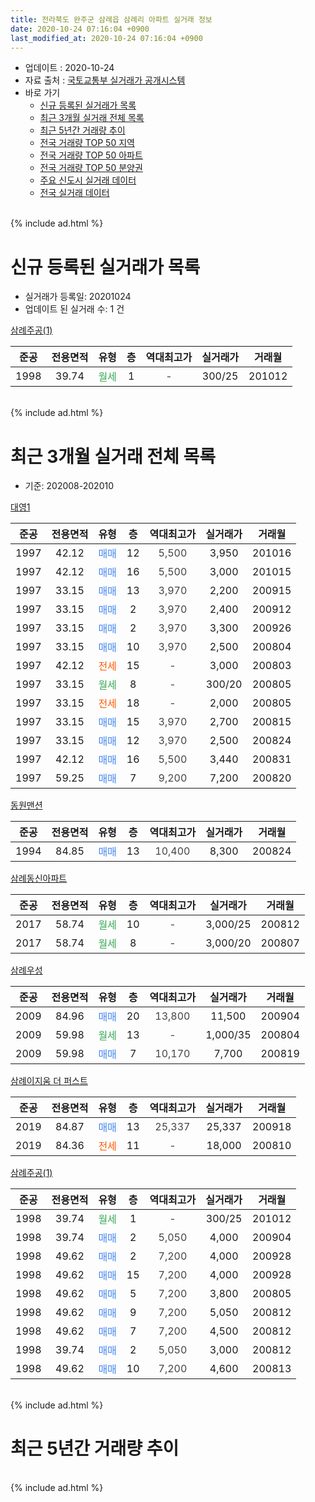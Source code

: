 ```yaml
---
title: 전라북도 완주군 삼례읍 삼례리 아파트 실거래 정보
date: 2020-10-24 07:16:04 +0900
last_modified_at: 2020-10-24 07:16:04 +0900
---
```


* 업데이트 : 2020-10-24
* 자료 출처 : [국토교통부 실거래가 공개시스템](http://rt.molit.go.kr)
* 바로 가기
    * [신규 등록된 실거래가 목록](#신규-등록된-실거래가-목록)
    * [최근 3개월 실거래 전체 목록](#최근-3개월-실거래-전체-목록)
    * [최근 5년간 거래량 추이](#최근-5년간-거래량-추이)
    * [전국 거래량 TOP 50 지역](https://inasie.github.io/apt-trade-info/최근-3개월-전국에서-가장-거래가-많이-발생한-지역)
    * [전국 거래량 TOP 50 아파트](https://inasie.github.io/apt-trade-info/최근-3개월-전국에서-가장-거래가-많이-발생한-아파트)
    * [전국 거래량 TOP 50 분양권](https://inasie.github.io/apt-trade-info/최근-3개월-전국에서-가장-거래가-많이-발생한-분양권)
    * [주요 신도시 실거래 데이터](https://inasie.github.io/apt-trade-info/주요-신도시)
    * [전국 실거래 데이터](https://inasie.github.io/apt-trade-info/전국)
<br>
{% include ad.html %}
<br>

# 신규 등록된 실거래가 목록
* 실거래가 등록일: 20201024
* 업데이트 된 실거래 수: 1 건


[삼례주공(1)](https://search.naver.com/search.naver?query=%EC%A0%84%EB%9D%BC%EB%B6%81%EB%8F%84+%EC%99%84%EC%A3%BC%EA%B5%B0+%EC%82%BC%EB%A1%80%EC%9D%8D+%EC%82%BC%EB%A1%80%EB%A6%AC+%EC%82%BC%EB%A1%80%EC%A3%BC%EA%B3%B5%281%29)

|준공|전용면적|유형|층|역대최고가|실거래가|거래월|
|:---:|:---:|:---:|:---:|:---:|:---:|:---:|
|1998|39.74|<span style="color:#34a853">월세</span>|1|<span style="color:#444444">-</span>|300/25|201012|


<br>
{% include ad.html %}
<br>

# 최근 3개월 실거래 전체 목록
* 기준: 202008-202010


[대영1](https://search.naver.com/search.naver?query=%EC%A0%84%EB%9D%BC%EB%B6%81%EB%8F%84+%EC%99%84%EC%A3%BC%EA%B5%B0+%EC%82%BC%EB%A1%80%EC%9D%8D+%EC%82%BC%EB%A1%80%EB%A6%AC+%EB%8C%80%EC%98%811)

|준공|전용면적|유형|층|역대최고가|실거래가|거래월|
|:---:|:---:|:---:|:---:|:---:|:---:|:---:|
|1997|42.12|<span style="color:#4285f3">매매</span>|12|<span style="color:#444444">5,500</span>|3,950|201016|
|1997|42.12|<span style="color:#4285f3">매매</span>|16|<span style="color:#444444">5,500</span>|3,000|201015|
|1997|33.15|<span style="color:#4285f3">매매</span>|13|<span style="color:#444444">3,970</span>|2,200|200915|
|1997|33.15|<span style="color:#4285f3">매매</span>|2|<span style="color:#444444">3,970</span>|2,400|200912|
|1997|33.15|<span style="color:#4285f3">매매</span>|2|<span style="color:#444444">3,970</span>|3,300|200926|
|1997|33.15|<span style="color:#4285f3">매매</span>|10|<span style="color:#444444">3,970</span>|2,500|200804|
|1997|42.12|<span style="color:#ff5a00">전세</span>|15|<span style="color:#444444">-</span>|3,000|200803|
|1997|33.15|<span style="color:#34a853">월세</span>|8|<span style="color:#444444">-</span>|300/20|200805|
|1997|33.15|<span style="color:#ff5a00">전세</span>|18|<span style="color:#444444">-</span>|2,000|200805|
|1997|33.15|<span style="color:#4285f3">매매</span>|15|<span style="color:#444444">3,970</span>|2,700|200815|
|1997|33.15|<span style="color:#4285f3">매매</span>|12|<span style="color:#444444">3,970</span>|2,500|200824|
|1997|42.12|<span style="color:#4285f3">매매</span>|16|<span style="color:#444444">5,500</span>|3,440|200831|
|1997|59.25|<span style="color:#4285f3">매매</span>|7|<span style="color:#444444">9,200</span>|7,200|200820|

[동원맨션](https://search.naver.com/search.naver?query=%EC%A0%84%EB%9D%BC%EB%B6%81%EB%8F%84+%EC%99%84%EC%A3%BC%EA%B5%B0+%EC%82%BC%EB%A1%80%EC%9D%8D+%EC%82%BC%EB%A1%80%EB%A6%AC+%EB%8F%99%EC%9B%90%EB%A7%A8%EC%85%98)

|준공|전용면적|유형|층|역대최고가|실거래가|거래월|
|:---:|:---:|:---:|:---:|:---:|:---:|:---:|
|1994|84.85|<span style="color:#4285f3">매매</span>|13|<span style="color:#444444">10,400</span>|8,300|200824|

[삼례동신아파트](https://search.naver.com/search.naver?query=%EC%A0%84%EB%9D%BC%EB%B6%81%EB%8F%84+%EC%99%84%EC%A3%BC%EA%B5%B0+%EC%82%BC%EB%A1%80%EC%9D%8D+%EC%82%BC%EB%A1%80%EB%A6%AC+%EC%82%BC%EB%A1%80%EB%8F%99%EC%8B%A0%EC%95%84%ED%8C%8C%ED%8A%B8)

|준공|전용면적|유형|층|역대최고가|실거래가|거래월|
|:---:|:---:|:---:|:---:|:---:|:---:|:---:|
|2017|58.74|<span style="color:#34a853">월세</span>|10|<span style="color:#444444">-</span>|3,000/25|200812|
|2017|58.74|<span style="color:#34a853">월세</span>|8|<span style="color:#444444">-</span>|3,000/20|200807|

[삼례우성](https://search.naver.com/search.naver?query=%EC%A0%84%EB%9D%BC%EB%B6%81%EB%8F%84+%EC%99%84%EC%A3%BC%EA%B5%B0+%EC%82%BC%EB%A1%80%EC%9D%8D+%EC%82%BC%EB%A1%80%EB%A6%AC+%EC%82%BC%EB%A1%80%EC%9A%B0%EC%84%B1)

|준공|전용면적|유형|층|역대최고가|실거래가|거래월|
|:---:|:---:|:---:|:---:|:---:|:---:|:---:|
|2009|84.96|<span style="color:#4285f3">매매</span>|20|<span style="color:#444444">13,800</span>|11,500|200904|
|2009|59.98|<span style="color:#34a853">월세</span>|13|<span style="color:#444444">-</span>|1,000/35|200804|
|2009|59.98|<span style="color:#4285f3">매매</span>|7|<span style="color:#444444">10,170</span>|7,700|200819|

[삼례이지움 더 퍼스트](https://search.naver.com/search.naver?query=%EC%A0%84%EB%9D%BC%EB%B6%81%EB%8F%84+%EC%99%84%EC%A3%BC%EA%B5%B0+%EC%82%BC%EB%A1%80%EC%9D%8D+%EC%82%BC%EB%A1%80%EB%A6%AC+%EC%82%BC%EB%A1%80%EC%9D%B4%EC%A7%80%EC%9B%80+%EB%8D%94+%ED%8D%BC%EC%8A%A4%ED%8A%B8)

|준공|전용면적|유형|층|역대최고가|실거래가|거래월|
|:---:|:---:|:---:|:---:|:---:|:---:|:---:|
|2019|84.87|<span style="color:#4285f3">매매</span>|13|<span style="color:#444444">25,337</span>|25,337|200918|
|2019|84.36|<span style="color:#ff5a00">전세</span>|11|<span style="color:#444444">-</span>|18,000|200810|

[삼례주공(1)](https://search.naver.com/search.naver?query=%EC%A0%84%EB%9D%BC%EB%B6%81%EB%8F%84+%EC%99%84%EC%A3%BC%EA%B5%B0+%EC%82%BC%EB%A1%80%EC%9D%8D+%EC%82%BC%EB%A1%80%EB%A6%AC+%EC%82%BC%EB%A1%80%EC%A3%BC%EA%B3%B5%281%29)

|준공|전용면적|유형|층|역대최고가|실거래가|거래월|
|:---:|:---:|:---:|:---:|:---:|:---:|:---:|
|1998|39.74|<span style="color:#34a853">월세</span>|1|<span style="color:#444444">-</span>|300/25|201012|
|1998|39.74|<span style="color:#4285f3">매매</span>|2|<span style="color:#444444">5,050</span>|4,000|200904|
|1998|49.62|<span style="color:#4285f3">매매</span>|2|<span style="color:#444444">7,200</span>|4,000|200928|
|1998|49.62|<span style="color:#4285f3">매매</span>|15|<span style="color:#444444">7,200</span>|4,000|200928|
|1998|49.62|<span style="color:#4285f3">매매</span>|5|<span style="color:#444444">7,200</span>|3,800|200805|
|1998|49.62|<span style="color:#4285f3">매매</span>|9|<span style="color:#444444">7,200</span>|5,050|200812|
|1998|49.62|<span style="color:#4285f3">매매</span>|7|<span style="color:#444444">7,200</span>|4,500|200812|
|1998|39.74|<span style="color:#4285f3">매매</span>|2|<span style="color:#444444">5,050</span>|3,000|200812|
|1998|49.62|<span style="color:#4285f3">매매</span>|10|<span style="color:#444444">7,200</span>|4,600|200813|


<br>
{% include ad.html %}
<br>

# 최근 5년간 거래량 추이


<div style="width:100%;">
    <canvas id="deal_progress" height="200"></canvas>
</div>

<script>
new Chart(document.getElementById("deal_progress"), {
    type: 'line',
    data: {
        labels: ['201510','201511','201512','201601','201602','201603','201604','201605','201606','201607','201608','201609','201610','201611','201612','201701','201702','201703','201704','201705','201706','201707','201708','201709','201710','201711','201712','201801','201802','201803','201804','201805','201806','201807','201808','201809','201810','201811','201812','201901','201902','201903','201904','201905','201906','201907','201908','201909','201910','201911','201912','202001','202002','202003','202004','202005','202006','202007','202008','202009','202010'],
        datasets: [{
            label: '매매',
            pointRadius: 1,
            data: [3, 4, 2, 3, 6, 12, 8, 6, 3, 13, 3, 6, 6, 2, 6, 1, 8, 7, 5, 8, 3, 5, 3, 5, 5, 10, 7, 8, 6, 10, 6, 4, 3, 5, 7, 0, 4, 9, 5, 14, 14, 10, 14, 11, 8, 46, 7, 5, 13, 10, 9, 4, 10, 18, 4, 7, 13, 12, 12, 8, 2],
            borderColor: "rgba(255, 201, 14, 1)",
            backgroundColor: "rgba(255, 201, 14, 0.5)",
            fill: false,
            lineTension: 0
        },{
            label: '전월세',
            pointRadius: 1,
            data: [4, 6, 4, 3, 5, 10, 3, 2, 3, 3, 2, 1, 3, 5, 3, 3, 3, 5, 12, 5, 2, 1, 2, 1, 3, 3, 4, 3, 3, 1, 4, 7, 4, 1, 5, 4, 1, 0, 6, 3, 1, 11, 8, 5, 2, 2, 4, 0, 5, 5, 13, 13, 5, 9, 4, 8, 6, 5, 7, 0, 1],
            borderColor: "rgba(0, 141, 185, 1)",
            backgroundColor: "rgba(0, 141, 185, 0.5)",
            fill: false,
            lineTension: 0
        }
        ]
    },
    options: {
        responsive: true,
        title: {
            display: false
        },
        tooltips: {
            mode: 'index',
            intersect: false
        },
        hover: {
            mode: 'nearest',
            intersect: true
        },
        scales: {
            xAxes: [{
                display: true,
                scaleLabel: {
                    display: true,
                    labelString: '년/월'
                }
            }],
            yAxes: [{
                display: true,
                ticks: {
                    suggestedMin: 0,
                },
                scaleLabel: {
                    display: true,
                    labelString: '실거래 수'
                }
            }]
        }
    }
});

</script>


<br>
{% include ad.html %}
<br>

